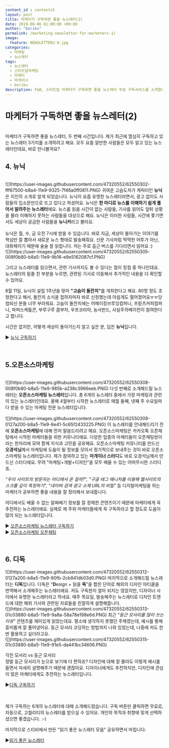 ```yaml
---
content_id : contents5
layout: post
title: 마케터가 구독하면 좋을 뉴스레터(2)
date: 2019-08-06 01:00:00 +09:00
author: "boriku"
permalink: /marketing-newsletter-for-marketers-1/
image:
  feature: NEWSLETTER2-0.jpg
categories:
  - 마케팅
  - 뉴스레터
tags:
  - 뉴스레터
  - 스타트업마케팅
  - 마케터
  - 마개이너
  - boriku
description: F&B, 스타트업 마케터가 구독하면 좋을 뉴스레터 무료 구독서비스를 소개합니다.
---
```


<h1> 마케터가 구독하면 좋을 뉴스레터(2) </h1>
<br>
마케터가 구독하면 좋을 뉴스레터, 두 번째 시간입니다. 제가 최근에 열심히 구독하고 있는 뉴스레터 3가지를 소개하려고 해요. 모두 요즘 알만한 사람들은 모두 알고 있는 뉴스레터인데요, 바로 만나볼까요?

<h2> 4. 뉴닉 </h2>
<br>
![](https://user-images.githubusercontent.com/47320552/62550302-fff67500-b8a4-11e9-9325-7f46a0ff0811.PNG)
귀여운 고슴도치가 캐릭터인 <b>뉴닉</b>은 지인의 소개로 알게 되었습니다. 뉴닉이 요즘 유명한 뉴스레터라면서, 광고 없이도 사람들의 입소문만으로 뜨고 있다고 하셨어요. 뉴닉은 <b>한 마디로 뉴스를 이해하기 쉽게 풀어서 알려주는 뉴스레터</b>에요. 뉴스를 읽을 시간이 없는 사람들, 기사를 읽어도 앞뒤 상황을 몰라 이해하지 못하는 사람들을 대상으로 해요. 뉴닉은 이러한 사람들, 시간에 쫓기면서도 세상이 궁금한 사람들을 <b>뉴니커</b>라고 불러요.
<br>
<br>
뉴닉은 월, 수, 금 오전 7시에 받을 수 있습니다. 바로 지금, 세상이 돌아가는 이야기를 핵심만 잘 뽑아서 새로운 뉴스 형태로 발송해줘요. 신문 기사처럼 딱딱한 어투가 아닌, 대화체이기 때문에 술술 잘 읽힙니다. 저는 주로 출근 버스를 기다리면서 읽어요 :)

<br>
![](https://user-images.githubusercontent.com/47320552/62550305-008f0b80-b8a5-11e9-9b16-e9e5162087cf.PNG)

그리고 뉴스레터를 읽으면서, 관련 기사까지도 볼 수 있다는 점이 장점 중 하나인데요. 뉴스레터의 밑줄 친 부분을 누르면, 관련된 기사로 이동해서 추가적인 내용을 더 확인할 수 있어요.
<br>

8월 11일, 뉴닉이 설립 1주년을 맞아 <b>"고슴이 돌잔치"</b>를 개최한다고 해요. 80명 정도 초청한다고 해서, 돌잔치 소식을 접하자마자 바로 신청했는데 아쉽게도 떨어졌어요ㅠㅠ당첨되신 분들 너무 부러워요.
고슴이 돌잔치에는 어메이징브루잉컴퍼니, 프릳츠커피컴퍼니, 파퍼스케틀콘, 부루구루 콤부차, 우프코리아, 농사펀드, 사실주의베이컨이 참여한다고 합니다.

시간은 없지만, 어떻게 세상이 돌아가는지 알고 싶은 분, 답은 <b>뉴닉</b>입니다.

▶ [뉴닉 구독하기](https://newneek.co/)

<br>
<h2> 5.오픈소스마케팅  </h2>
<br>
![](https://user-images.githubusercontent.com/47320552/62550308-008f0b80-b8a5-11e9-985b-a238c3966eeb.PNG)
다섯 번째로 소개해드릴 뉴스레터는 <b>오픈소스마케팅 뉴스레터</b>입니다. 총 6개의 뉴스레터 중에서 가장 마케팅과 관련이 있는 뉴스레터인데요. 올해 4월부터 시작한 뉴스레터로 매월 둘째, 넷째 주 수요일마다 받을 수 있는 마케팅 전문 뉴스레터입니다.
<br>
<br>
![](https://user-images.githubusercontent.com/47320552/62550309-0127a200-b8a5-11e9-8e41-5c65f2433225.PNG)
이 뉴스레터를 안내해드리기 전에 <b>오픈소스마케팅</b>에 대해 먼저 말씀드리려고 해요. 오픈소스마케팅은 카카오톡 오픈채팅에서 시작된 마케터들을 위한 커뮤니티에요. 다양한 업종의 마케터들이 오픈채팅방이라는 한자리에 모여 함께 지식과 고민을 공유해요. 오픈소스마케팅 커뮤니티를 만드신 <b>오경석님</b>께서 마케팅에 도움이 될 정보를 모아서 정기적으로 보내주는 것이 바로 오픈소스마케팅 뉴스레터입니다. 제가 참여하고 있는 <b>마개이너 스터디</b>도 바로 오경석님께서 만드신 스터디에요. 무려 "마케팅+개발+디자인"을 모두 배울 수 있는 어마무시한 스터디죠.
<br>

<i>"우리 사이트의 방문자는 어디에서 온 걸까?", "구글 태그 매니저를 이용해 웹사이트의 스크롤 깊이 측정하기", "네이버 검색 광고 소재 URL의 비밀"</i> 등 디지털마케팅을 하는 마케터가 공부하면 좋을 내용을 잘 정리해서 보내줍니다.

어디에서도 배울 수 없는 알짜배기 정보를 잘 정제한 콘텐츠이기 때문에 마케터에게 꼭 추천하는 뉴스레터에요. 실제로 제 주위 마케터들에게 꼭 구독하라고 할 정도로 도움이 많이 되는 뉴스레터입니다.


▶ [오픈소스마케팅 뉴스레터 구독하기](https://letter.oso.ma/) <br>
▶ [오픈소스마케팅 오픈채팅](https://oso.ma/join)

<br>
<h2> 6. 디독</h2>
![](https://user-images.githubusercontent.com/47320552/62550312-0127a200-b8a5-11e9-80fb-2cb841db03d0.PNG)
마지막으로 소개해드릴 뉴스레터는 <b>디독</b>입니다. 디독은 "<b>D</b>esign + 읽을 <b>독</b>"을 합친 단어로 해외의 디자인 아티클을 번역해서 소개해주는 뉴스레터에요. 저도 구독한지 얼마 되지는 않았지만, 디자이너 사이에서 유명한 뉴스레터라고 하네요. 매주 목요일, 발송해주는 뉴스레터로 디자인 트렌드에 대한 해외 기사와 관련된 자료들을 친절하게 설명해줍니다.
<br>
![](https://user-images.githubusercontent.com/47320552/62550313-01c03880-b8a5-11e9-9a8a-58a78e198e6d.PNG)
최근 <i>"둥근 모서리를 많이 쓰는 이유"</i> 콘텐츠를 재미있게 읽었는데요. 평소에 생각하지 못했던 주제였는데, 예시를 통해 흥미롭게 잘 풀어냈어요. 둥근 모서리 코딩하는 방법까지 나와 있었는데, 나중에 저도 한번 활용하고 싶더라고요.
<br>
![](https://user-images.githubusercontent.com/47320552/62550315-01c03880-b8a5-11e9-91e5-da441bc34606.PNG)

각진 모서리 vs 둥근 모서리<br>
정말 둥근 모서리가 눈으로 보기에 더 편하죠? 디자인에 대해 잘 몰라도 이렇게 예시를 들면서 자세히 설명해주기 때문에 괜찮아요. 디자이너에게도 추천하지만, 디자인에 관심이 많은 마케터에게도 추천하는 뉴스레터입니다.

▶[디독 구독하기](https://page.stibee.com/subscriptions/31254)


<br>
<br>
제가 구독하는 6개의 뉴스레터에 대해 소개해드렸습니다. 구독 버튼만 클릭하면 무료로, 자동으로, 고퀄리티의 뉴스레터를 받으실 수 있어요.
개인의 목적과 취향에 맞게 선택하셨으면 좋겠습니다. :-)

마지막으로 스티비에서 만든 "읽기 좋은 뉴스레터 모음" 공유하면서 마칩니다.

▶[읽기 좋은 뉴스레터 ](https://www.notion.so/c7e4926d7e7e4f7d8b1c223c44cd5232)
